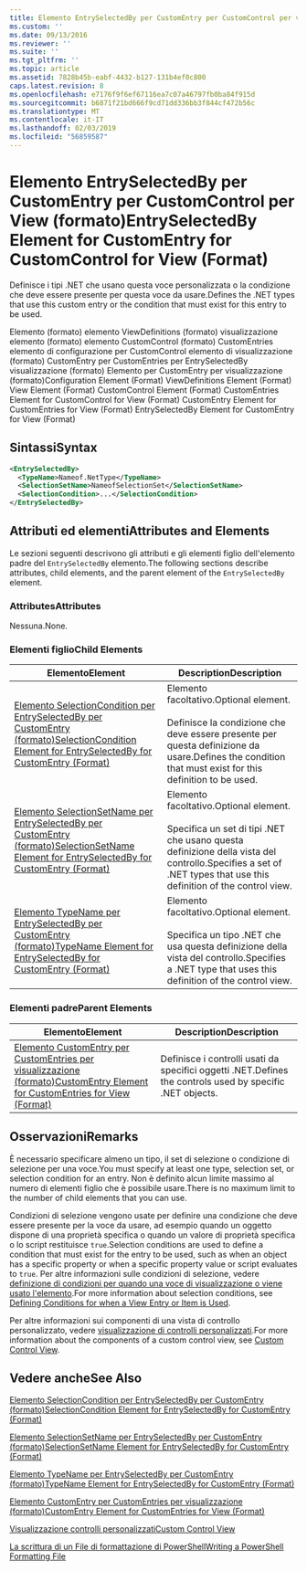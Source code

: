 ```yaml
---
title: Elemento EntrySelectedBy per CustomEntry per CustomControl per visualizzazione (formato) | Microsoft Docs
ms.custom: ''
ms.date: 09/13/2016
ms.reviewer: ''
ms.suite: ''
ms.tgt_pltfrm: ''
ms.topic: article
ms.assetid: 7828b45b-eabf-4432-b127-131b4ef0c800
caps.latest.revision: 8
ms.openlocfilehash: e7176f9f6ef67116ea7c07a46797fb0ba84f915d
ms.sourcegitcommit: b6871f21bd666f9cd71dd336bb3f844cf472b56c
ms.translationtype: MT
ms.contentlocale: it-IT
ms.lasthandoff: 02/03/2019
ms.locfileid: "56859587"
---
```

# <a name="entryselectedby-element-for-customentry-for-customcontrol-for-view-format"></a><span data-ttu-id="918e9-102">Elemento EntrySelectedBy per CustomEntry per CustomControl per View (formato)</span><span class="sxs-lookup"><span data-stu-id="918e9-102">EntrySelectedBy Element for CustomEntry for CustomControl for View (Format)</span></span>

<span data-ttu-id="918e9-103">Definisce i tipi .NET che usano questa voce personalizzata o la condizione che deve essere presente per questa voce da usare.</span><span class="sxs-lookup"><span data-stu-id="918e9-103">Defines the .NET types that use this custom entry or the condition that must exist for this entry to be used.</span></span>

<span data-ttu-id="918e9-104">Elemento (formato) elemento ViewDefinitions (formato) visualizzazione elemento (formato) elemento CustomControl (formato) CustomEntries elemento di configurazione per CustomControl elemento di visualizzazione (formato) CustomEntry per CustomEntries per EntrySelectedBy visualizzazione (formato) Elemento per CustomEntry per visualizzazione (formato)</span><span class="sxs-lookup"><span data-stu-id="918e9-104">Configuration Element (Format) ViewDefinitions Element (Format) View Element (Format) CustomControl Element (Format) CustomEntries Element for CustomControl for View (Format) CustomEntry Element for CustomEntries for View (Format) EntrySelectedBy Element for CustomEntry for View (Format)</span></span>

## <a name="syntax"></a><span data-ttu-id="918e9-105">Sintassi</span><span class="sxs-lookup"><span data-stu-id="918e9-105">Syntax</span></span>

```xml
<EntrySelectedBy>
  <TypeName>Nameof.NetType</TypeName>
  <SelectionSetName>NameofSelectionSet</SelectionSetName>
  <SelectionCondition>...</SelectionCondition>
</EntrySelectedBy>
```

## <a name="attributes-and-elements"></a><span data-ttu-id="918e9-106">Attributi ed elementi</span><span class="sxs-lookup"><span data-stu-id="918e9-106">Attributes and Elements</span></span>

<span data-ttu-id="918e9-107">Le sezioni seguenti descrivono gli attributi e gli elementi figlio dell'elemento padre del `EntrySelectedBy` elemento.</span><span class="sxs-lookup"><span data-stu-id="918e9-107">The following sections describe attributes, child elements, and the parent element of the `EntrySelectedBy` element.</span></span>

### <a name="attributes"></a><span data-ttu-id="918e9-108">Attributes</span><span class="sxs-lookup"><span data-stu-id="918e9-108">Attributes</span></span>

<span data-ttu-id="918e9-109">Nessuna.</span><span class="sxs-lookup"><span data-stu-id="918e9-109">None.</span></span>

### <a name="child-elements"></a><span data-ttu-id="918e9-110">Elementi figlio</span><span class="sxs-lookup"><span data-stu-id="918e9-110">Child Elements</span></span>

|<span data-ttu-id="918e9-111">Elemento</span><span class="sxs-lookup"><span data-stu-id="918e9-111">Element</span></span>|<span data-ttu-id="918e9-112">Description</span><span class="sxs-lookup"><span data-stu-id="918e9-112">Description</span></span>|
|-------------|-----------------|
|[<span data-ttu-id="918e9-113">Elemento SelectionCondition per EntrySelectedBy per CustomEntry (formato)</span><span class="sxs-lookup"><span data-stu-id="918e9-113">SelectionCondition Element for EntrySelectedBy for CustomEntry (Format)</span></span>](./selectioncondition-element-for-entryselectedby-for-customcontrol-format.md)|<span data-ttu-id="918e9-114">Elemento facoltativo.</span><span class="sxs-lookup"><span data-stu-id="918e9-114">Optional element.</span></span><br /><br /> <span data-ttu-id="918e9-115">Definisce la condizione che deve essere presente per questa definizione da usare.</span><span class="sxs-lookup"><span data-stu-id="918e9-115">Defines the condition that must exist for this definition to be used.</span></span>|
|[<span data-ttu-id="918e9-116">Elemento SelectionSetName per EntrySelectedBy per CustomEntry (formato)</span><span class="sxs-lookup"><span data-stu-id="918e9-116">SelectionSetName Element for EntrySelectedBy for CustomEntry (Format)</span></span>](./selectionsetname-element-for-entryselectedby-for-customcontrol-for-view-format.md)|<span data-ttu-id="918e9-117">Elemento facoltativo.</span><span class="sxs-lookup"><span data-stu-id="918e9-117">Optional element.</span></span><br /><br /> <span data-ttu-id="918e9-118">Specifica un set di tipi .NET che usano questa definizione della vista del controllo.</span><span class="sxs-lookup"><span data-stu-id="918e9-118">Specifies a set of .NET types that use this definition of the control view.</span></span>|
|[<span data-ttu-id="918e9-119">Elemento TypeName per EntrySelectedBy per CustomEntry (formato)</span><span class="sxs-lookup"><span data-stu-id="918e9-119">TypeName Element for EntrySelectedBy for CustomEntry (Format)</span></span>](./typename-element-for-selectioncondition-for-customcontrol-for-view-format.md)|<span data-ttu-id="918e9-120">Elemento facoltativo.</span><span class="sxs-lookup"><span data-stu-id="918e9-120">Optional element.</span></span><br /><br /> <span data-ttu-id="918e9-121">Specifica un tipo .NET che usa questa definizione della vista del controllo.</span><span class="sxs-lookup"><span data-stu-id="918e9-121">Specifies a .NET type that uses this definition of the control view.</span></span>|

### <a name="parent-elements"></a><span data-ttu-id="918e9-122">Elementi padre</span><span class="sxs-lookup"><span data-stu-id="918e9-122">Parent Elements</span></span>

|<span data-ttu-id="918e9-123">Elemento</span><span class="sxs-lookup"><span data-stu-id="918e9-123">Element</span></span>|<span data-ttu-id="918e9-124">Description</span><span class="sxs-lookup"><span data-stu-id="918e9-124">Description</span></span>|
|-------------|-----------------|
|[<span data-ttu-id="918e9-125">Elemento CustomEntry per CustomEntries per visualizzazione (formato)</span><span class="sxs-lookup"><span data-stu-id="918e9-125">CustomEntry Element for CustomEntries for View (Format)</span></span>](./customentry-element-for-customentries-for-customcontrol-for-view-format.md)|<span data-ttu-id="918e9-126">Definisce i controlli usati da specifici oggetti .NET.</span><span class="sxs-lookup"><span data-stu-id="918e9-126">Defines the controls used by specific .NET objects.</span></span>|

## <a name="remarks"></a><span data-ttu-id="918e9-127">Osservazioni</span><span class="sxs-lookup"><span data-stu-id="918e9-127">Remarks</span></span>

<span data-ttu-id="918e9-128">È necessario specificare almeno un tipo, il set di selezione o condizione di selezione per una voce.</span><span class="sxs-lookup"><span data-stu-id="918e9-128">You must specify at least one type, selection set, or selection condition for an entry.</span></span> <span data-ttu-id="918e9-129">Non è definito alcun limite massimo al numero di elementi figlio che è possibile usare.</span><span class="sxs-lookup"><span data-stu-id="918e9-129">There is no maximum limit to the number of child elements that you can use.</span></span>

<span data-ttu-id="918e9-130">Condizioni di selezione vengono usate per definire una condizione che deve essere presente per la voce da usare, ad esempio quando un oggetto dispone di una proprietà specifica o quando un valore di proprietà specifica o lo script restituisce `true`.</span><span class="sxs-lookup"><span data-stu-id="918e9-130">Selection conditions are used to define a condition that must exist for the entry to be used, such as when an object has a specific property or when a specific property value or script evaluates to `true`.</span></span> <span data-ttu-id="918e9-131">Per altre informazioni sulle condizioni di selezione, vedere [definizione di condizioni per quando una voce di visualizzazione o viene usato l'elemento](./defining-conditions-for-displaying-data.md).</span><span class="sxs-lookup"><span data-stu-id="918e9-131">For more information about selection conditions, see [Defining Conditions for when a View Entry or Item is Used](./defining-conditions-for-displaying-data.md).</span></span>

<span data-ttu-id="918e9-132">Per altre informazioni sui componenti di una vista di controllo personalizzato, vedere [visualizzazione di controlli personalizzati](./creating-custom-controls.md).</span><span class="sxs-lookup"><span data-stu-id="918e9-132">For more information about the components of a custom control view, see [Custom Control View](./creating-custom-controls.md).</span></span>

## <a name="see-also"></a><span data-ttu-id="918e9-133">Vedere anche</span><span class="sxs-lookup"><span data-stu-id="918e9-133">See Also</span></span>

[<span data-ttu-id="918e9-134">Elemento SelectionCondition per EntrySelectedBy per CustomEntry (formato)</span><span class="sxs-lookup"><span data-stu-id="918e9-134">SelectionCondition Element for EntrySelectedBy for CustomEntry (Format)</span></span>](./selectioncondition-element-for-entryselectedby-for-customcontrol-format.md)

[<span data-ttu-id="918e9-135">Elemento SelectionSetName per EntrySelectedBy per CustomEntry (formato)</span><span class="sxs-lookup"><span data-stu-id="918e9-135">SelectionSetName Element for EntrySelectedBy for CustomEntry (Format)</span></span>](./selectionsetname-element-for-entryselectedby-for-customcontrol-for-view-format.md)

[<span data-ttu-id="918e9-136">Elemento TypeName per EntrySelectedBy per CustomEntry (formato)</span><span class="sxs-lookup"><span data-stu-id="918e9-136">TypeName Element for EntrySelectedBy for CustomEntry (Format)</span></span>](./typename-element-for-selectioncondition-for-customcontrol-for-view-format.md)

[<span data-ttu-id="918e9-137">Elemento CustomEntry per CustomEntries per visualizzazione (formato)</span><span class="sxs-lookup"><span data-stu-id="918e9-137">CustomEntry Element for CustomEntries for View (Format)</span></span>](./customentry-element-for-customentries-for-customcontrol-for-view-format.md)

[<span data-ttu-id="918e9-138">Visualizzazione controlli personalizzati</span><span class="sxs-lookup"><span data-stu-id="918e9-138">Custom Control View</span></span>](./creating-custom-controls.md)

[<span data-ttu-id="918e9-139">La scrittura di un File di formattazione di PowerShell</span><span class="sxs-lookup"><span data-stu-id="918e9-139">Writing a PowerShell Formatting File</span></span>](./writing-a-powershell-formatting-file.md)
